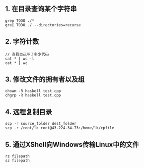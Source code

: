 ## 1. 在目录查询某个字符串
  ```
  grep TODO ./*
  gre[ TODO ./ --directories=recurse
  ```

## 2. 字符计数
  ```
  // 查看自己写了多少代码
  cat * | wc -l
  cat * | wc
  ```
  
## 3. 修改文件的拥有者以及组
  ```
  chown -R haskell test.cpp
  chgrp -R haskell test.cpp
  ```

## 4. 远程复制目录
  ```
  scp -r source_folder dest_folder
  scp -r /root/lk root@43.224.34.73:/home/lk/cpfile
  ```

## 5. 通过XShell向Windows传输Linux中的文件
  ```
  rz filepath
  sz filepath
  ```
